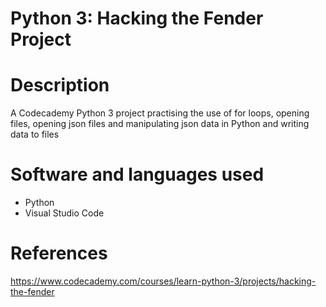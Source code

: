 # Python 3: Hacking the Fender Project

# Description
A Codecademy Python 3 project practising the use of for loops, opening files, opening json files and manipulating json data in Python and writing data to files

# Software and languages used
- Python
- Visual Studio Code

# References
https://www.codecademy.com/courses/learn-python-3/projects/hacking-the-fender
